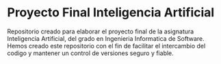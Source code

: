 # Proyecto Final Inteligencia Artificial
Repositorio creado para elaborar el proyecto final de la asignatura Inteligencia Artificial, del grado en Ingenieria Informatica de Software.
Hemos creado este repositorio con el fin de facilitar el intercambio del codigo y mantener un control de versiones seguro y fiable.
